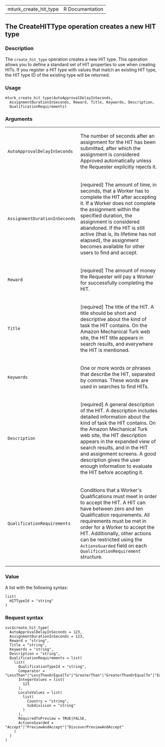 <table style="width: 100%;">
<tbody>
<tr class="odd">
<td>mturk_create_hit_type</td>
<td style="text-align: right;">R Documentation</td>
</tr>
</tbody>
</table>

## The CreateHITType operation creates a new HIT type

### Description

The `create_hit_type` operation creates a new HIT type. This operation
allows you to define a standard set of HIT properties to use when
creating HITs. If you register a HIT type with values that match an
existing HIT type, the HIT type ID of the existing type will be
returned.

### Usage

    mturk_create_hit_type(AutoApprovalDelayInSeconds,
      AssignmentDurationInSeconds, Reward, Title, Keywords, Description,
      QualificationRequirements)

### Arguments

<table>
<colgroup>
<col style="width: 35%" />
<col style="width: 65%" />
</colgroup>
<tbody>
<tr class="odd">
<td><code
id="mturk_create_hit_type_:_AutoApprovalDelayInSeconds">AutoApprovalDelayInSeconds</code></td>
<td><p>The number of seconds after an assignment for the HIT has been
submitted, after which the assignment is considered Approved
automatically unless the Requester explicitly rejects it.</p></td>
</tr>
<tr class="even">
<td><code
id="mturk_create_hit_type_:_AssignmentDurationInSeconds">AssignmentDurationInSeconds</code></td>
<td><p>[required] The amount of time, in seconds, that a Worker has to
complete the HIT after accepting it. If a Worker does not complete the
assignment within the specified duration, the assignment is considered
abandoned. If the HIT is still active (that is, its lifetime has not
elapsed), the assignment becomes available for other users to find and
accept.</p></td>
</tr>
<tr class="odd">
<td><code id="mturk_create_hit_type_:_Reward">Reward</code></td>
<td><p>[required] The amount of money the Requester will pay a Worker
for successfully completing the HIT.</p></td>
</tr>
<tr class="even">
<td><code id="mturk_create_hit_type_:_Title">Title</code></td>
<td><p>[required] The title of the HIT. A title should be short and
descriptive about the kind of task the HIT contains. On the Amazon
Mechanical Turk web site, the HIT title appears in search results, and
everywhere the HIT is mentioned.</p></td>
</tr>
<tr class="odd">
<td><code id="mturk_create_hit_type_:_Keywords">Keywords</code></td>
<td><p>One or more words or phrases that describe the HIT, separated by
commas. These words are used in searches to find HITs.</p></td>
</tr>
<tr class="even">
<td><code
id="mturk_create_hit_type_:_Description">Description</code></td>
<td><p>[required] A general description of the HIT. A description
includes detailed information about the kind of task the HIT contains.
On the Amazon Mechanical Turk web site, the HIT description appears in
the expanded view of search results, and in the HIT and assignment
screens. A good description gives the user enough information to
evaluate the HIT before accepting it.</p></td>
</tr>
<tr class="odd">
<td><code
id="mturk_create_hit_type_:_QualificationRequirements">QualificationRequirements</code></td>
<td><p>Conditions that a Worker's Qualifications must meet in order to
accept the HIT. A HIT can have between zero and ten Qualification
requirements. All requirements must be met in order for a Worker to
accept the HIT. Additionally, other actions can be restricted using the
<code>ActionsGuarded</code> field on each
<code>QualificationRequirement</code> structure.</p></td>
</tr>
</tbody>
</table>

### Value

A list with the following syntax:

    list(
      HITTypeId = "string"
    )

### Request syntax

    svc$create_hit_type(
      AutoApprovalDelayInSeconds = 123,
      AssignmentDurationInSeconds = 123,
      Reward = "string",
      Title = "string",
      Keywords = "string",
      Description = "string",
      QualificationRequirements = list(
        list(
          QualificationTypeId = "string",
          Comparator = "LessThan"|"LessThanOrEqualTo"|"GreaterThan"|"GreaterThanOrEqualTo"|"EqualTo"|"NotEqualTo"|"Exists"|"DoesNotExist"|"In"|"NotIn",
          IntegerValues = list(
            123
          ),
          LocaleValues = list(
            list(
              Country = "string",
              Subdivision = "string"
            )
          ),
          RequiredToPreview = TRUE|FALSE,
          ActionsGuarded = "Accept"|"PreviewAndAccept"|"DiscoverPreviewAndAccept"
        )
      )
    )
